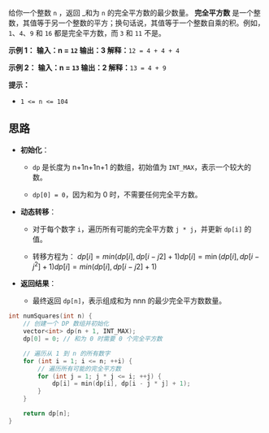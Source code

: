 给你一个整数 `n` ，返回 _和为 `n` 的完全平方数的最少数量。
**完全平方数** 是一个整数，其值等于另一个整数的平方；换句话说，其值等于一个整数自乘的积。例如，`1`、`4`、`9` 和 `16` 都是完全平方数，而 `3` 和 `11` 不是。

**示例 1：**
**输入：n = `12`
输出：3 
解释：**`12 = 4 + 4 + 4`

**示例 2：**
**输入：n = `13`
输出：2
解释：**`13 = 4 + 9`

**提示：**
- `1 <= n <= 104`

## 思路

- **初始化**：
    
    - `dp` 是长度为 n+1n+1n+1 的数组，初始值为 `INT_MAX`，表示一个较大的数。
        
    - `dp[0] = 0`，因为和为 0 时，不需要任何完全平方数。
        
- **动态转移**：
    
    - 对于每个数字 `i`，遍历所有可能的完全平方数 `j * j`，并更新 `dp[i]` 的值。
        
    - 转移方程为： $dp[i]=min⁡(dp[i],dp[i−j2]+1)dp[i] = \min(dp[i], dp[i - j^2] + 1)dp[i]=min(dp[i],dp[i−j2]+1)$
- **返回结果**：
    
    - 最终返回 `dp[n]`，表示组成和为 nnn 的最少完全平方数数量。

```c++
int numSquares(int n) {
    // 创建一个 DP 数组并初始化
    vector<int> dp(n + 1, INT_MAX);
    dp[0] = 0; // 和为 0 时需要 0 个完全平方数

    // 遍历从 1 到 n 的所有数字
    for (int i = 1; i <= n; ++i) {
        // 遍历所有可能的完全平方数
        for (int j = 1; j * j <= i; ++j) {
            dp[i] = min(dp[i], dp[i - j * j] + 1);
        }
    }

    return dp[n];
}
```